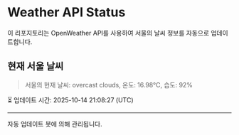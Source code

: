 
# Weather API Status

이 리포지토리는 OpenWeather API를 사용하여 서울의 날씨 정보를 자동으로 업데이트합니다.

## 현재 서울 날씨
> 서울의 현재 날씨: overcast clouds, 온도: 16.98°C, 습도: 92%

⏳ 업데이트 시간: 2025-10-14 21:08:27 (UTC)

---
자동 업데이트 봇에 의해 관리됩니다.
